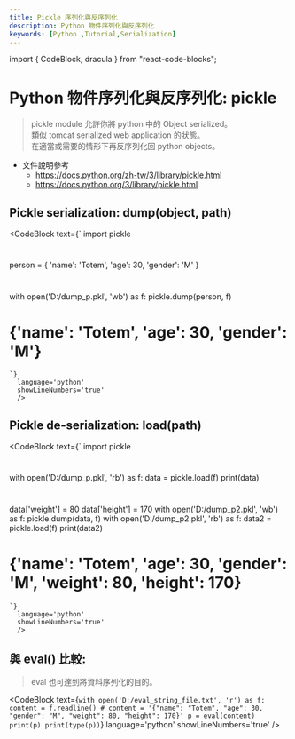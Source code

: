 ```yaml
---
title: Pickle 序列化與反序列化
description: Python 物件序列化與反序列化
keywords: [Python ,Tutorial,Serialization]
---
```

import { CodeBlock, dracula  } from "react-code-blocks";

# Python 物件序列化與反序列化: pickle
> pickle module 允許你將 python 中的 Object serialized。  
> 類似 tomcat serialized web application 的狀態。    
> 在適當或需要的情形下再反序列化回 python objects。  

* 文件說明參考
    * https://docs.python.org/zh-tw/3/library/pickle.html
    * https://docs.python.org/3/library/pickle.html

## Pickle serialization: dump(object, path)
<CodeBlock text={`
import pickle
#
person = {
    'name': 'Totem',
    'age': 30,
    'gender': 'M'
}
#
with open('D:/dump_p.pkl', 'wb') as f:
    pickle.dump(person, f)
# {'name': 'Totem', 'age': 30, 'gender': 'M'}
    `}
      language='python'
      showLineNumbers='true'
      /> 

## Pickle de-serialization: load(path)
<CodeBlock text={`
import pickle
# 
with open('D:/dump_p.pkl', 'rb') as f:
    data = pickle.load(f)
print(data)
#
data['weight'] = 80
data['height'] = 170
with open('D:/dump_p2.pkl', 'wb') as f:
    pickle.dump(data, f)
with open('D:/dump_p2.pkl', 'rb') as f:
    data2 = pickle.load(f)
print(data2)
# {'name': 'Totem', 'age': 30, 'gender': 'M', 'weight': 80, 'height': 170}
    `}
      language='python'
      showLineNumbers='true'
      /> 


## 與 eval() 比較: 
> eval 也可達到將資料序列化的目的。  

<CodeBlock text={`
with open('D:/eval_string_file.txt', 'r') as f:
    content = f.readline()
    # content = '{"name": "Totem", "age": 30, "gender": "M", "weight": 80, "height": 170}'
    p = eval(content)
    print(p)
    print(type(p))
    `}
      language='python'
      showLineNumbers='true'
      /> 